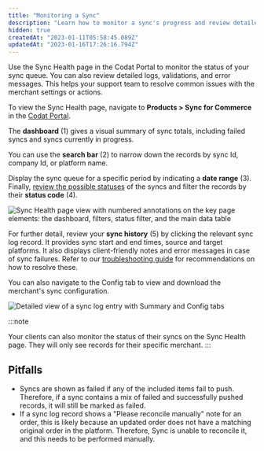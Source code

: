 ```yaml
---
title: "Monitoring a Sync"
description: "Learn how to monitor a sync's progress and review detailed logs"
hidden: true
createdAt: "2023-01-11T05:58:45.089Z"
updatedAt: "2023-01-16T17:26:16.794Z"
---
```


Use the Sync Health page in the Codat Portal to monitor the status of your sync queue. You can also review detailed logs, validations, and error messages. This helps your support team to resolve common issues with the merchant settings or actions.

To view the Sync Health page, navigate to **Products > Sync for Commerce** in the <a href="https://app.codat.io/products/sync-for-commerce" target="_blank">Codat Portal</a>.

The **dashboard** (1) gives a visual summary of sync totals, including failed syncs and syncs currently in progress.

You can use the **search bar** (2) to narrow down the records by sync Id, company Id, or platform name.

Display the sync queue for a specific period by indicating a **date range** (3). Finally, [review the possible statuses](/error-documentation#status-codes) of the syncs and filter the records by their **status code** (4).

<img
  src="https://files.readme.io/068227e-2023-01-13_09-27-21.png"
  alt="Sync Health page view with numbered annotations on the key page elements: the dashboard, filters, status filter, and the main data table"
/>

For further detail, review your **sync history** (5) by clicking the relevant sync log record. It provides sync start and end times, source and target platforms. It also displays client-friendly notes and error messages in case of sync failures. Refer to our [troubleshooting guide](/error-documentation#error-messages) for recommendations on how to resolve these.

You can also navigate to the Config tab to view and download the merchant's sync configuration.

<img
  src="https://files.readme.io/86ad267-2023-01-16_14-06-17.png"
  alt="Detailed view of a sync log entry with Summary and Config tabs "
/>

:::note

Your clients can also monitor the status of their syncs on the Sync Health page. They will only see records for their specific merchant.
:::

## Pitfalls

- Syncs are shown as failed if any of the included items fail to push. Therefore, if a sync contains a mix of failed and successfully pushed records, it will still be marked as failed.
- If a sync log record shows a "Please reconcile manually" note for an order, this is likely because an updated order does not have a matching original order in the platform. Therefore, Sync is unable to reconcile it, and this needs to be performed manually.
